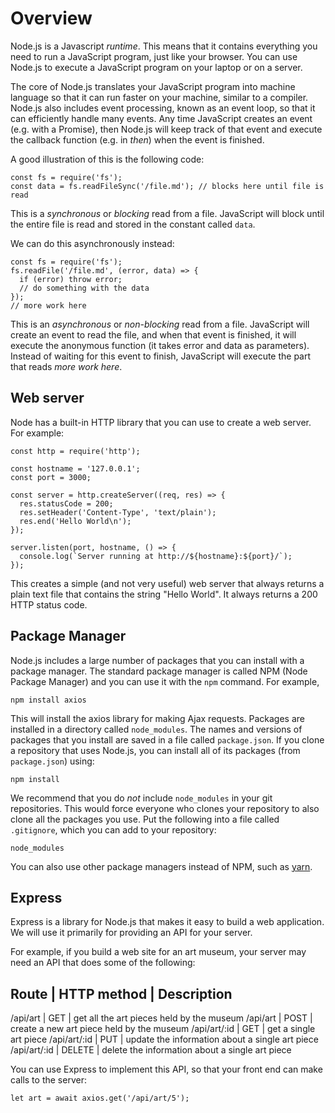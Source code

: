# Overview

Node.js is a Javascript *runtime*. This means that it contains
everything you need to run a JavaScript program, just like your
browser.  You can use Node.js to execute a JavaScript program on your
laptop or on a server.

The core of Node.js translates your JavaScript program into machine
language so that it can run faster on your machine, similar to a
compiler. Node.js also includes event processing, known as an event
loop, so that it can efficiently handle many events. Any time
JavaScript creates an event (e.g. with a Promise), then Node.js will
keep track of that event and execute the callback function (e.g. in
*then*) when the event is finished.

A good illustration of this is the following code:

```
const fs = require('fs');
const data = fs.readFileSync('/file.md'); // blocks here until file is read
```

This is a *synchronous* or *blocking* read from a file. JavaScript
will block until the entire file is read and stored in the constant
called `data`.

We can do this asynchronously instead:

```
const fs = require('fs');
fs.readFile('/file.md', (error, data) => {
  if (error) throw error;
  // do something with the data
});
// more work here
```

This is an *asynchronous* or *non-blocking* read from a
file. JavaScript will create an event to read the file, and when that
event is finished, it will execute the anonymous function (it takes
error and data as parameters). Instead of waiting for this event to
finish, JavaScript will execute the part that reads *more work here*.

## Web server

Node has a built-in HTTP library that you can use to create a web server.
For example:

```
const http = require('http');

const hostname = '127.0.0.1';
const port = 3000;

const server = http.createServer((req, res) => {
  res.statusCode = 200;
  res.setHeader('Content-Type', 'text/plain');
  res.end('Hello World\n');
});

server.listen(port, hostname, () => {
  console.log(`Server running at http://${hostname}:${port}/`);
});
```

This creates a simple (and not very useful) web server that always
returns a plain text file that contains the string "Hello World". It
always returns a 200 HTTP status code.

## Package Manager

Node.js includes a large number of packages that you can install with
a package manager. The standard package manager is called NPM (Node
Package Manager) and you can use it with the `npm` command. For example,

```
npm install axios
```

This will install the axios library for making Ajax requests. Packages
are installed in a directory called `node_modules`. The names and
versions of packages that you install are saved in a file called
`package.json`. If you clone a repository that uses Node.js, you can
install all of its packages (from `package.json`) using:

```
npm install
```

We recommend that you do *not* include `node_modules` in your git
repositories. This would force everyone who clones your repository to
also clone all the packages you use. Put the following into a file
called `.gitignore`, which you can add to your repository:

```
node_modules
```

You can also use other package managers instead of NPM, such as
[yarn](https://yarnpkg.com/en/).

## Express

Express is a library for Node.js that makes it easy to build a web application.
We will use it primarily for providing an API for your server.

For example, if you build a web site for an art museum, your server
may need an API that does some of the following:

Route | HTTP method | Description
---------------------------------
/api/art | GET | get all the art pieces held by the museum
/api/art | POST | create a new art piece held by the museum
/api/art/:id | GET | get a single art piece
/api/art/:id | PUT | update the information about a single art piece
/api/art/:id | DELETE | delete the information about a single art piece

You can use Express to implement this API, so that your front end can
make calls to the server:

```
let art = await axios.get('/api/art/5');
```




